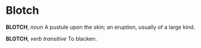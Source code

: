# Blotch

**BLOTCH**, _noun_ A pustule upon the skin; an eruption, usually of a large kind.

**BLOTCH**, _verb transitive_ To blacken.